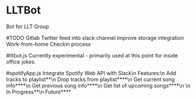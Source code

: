 # LLTBot
Bot for LLT Group

#TODO
Gitlab Twitter feed into slack channel
Improve storage integration
Work-from-home Checkin process

#lltbot.js
Currently experimental - primarily used at this point for inside office jokes.

#spotifyApp.js
Integrate Spotify Web API with Slack\n
Features:\n
Add tracks to playlist**\n
Drop tracks from playlist****\n
Get current song info****\n
Get previous song info****\n
Get list of upcoming songs****\n
\n
In Progress**\n
Future****
